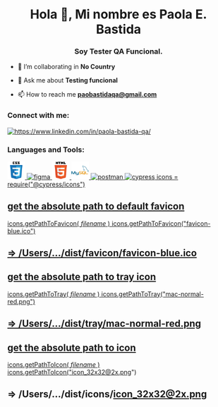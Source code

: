 <h1 align="center">Hola 👋, Mi nombre es Paola E. Bastida</h1>
<h3 align="center">Soy Tester QA Funcional.</h3>

- 👯 I’m collaborating in **No Country**

- 💬 Ask me about **Testing funcional**

- 📫 How to reach me **paobastidaqa@gmail.com**

<h3 align="left">Connect with me:</h3>
<p align="left">
<a href="https://linkedin.com/in/https://www.linkedin.com/in/paola-bastida-qa/" target="blank"><img align="center" src="https://raw.githubusercontent.com/rahuldkjain/github-profile-readme-generator/master/src/images/icons/Social/linked-in-alt.svg" alt="https://www.linkedin.com/in/paola-bastida-qa/" height="30" width="40" /></a>
</p>

<h3 align="left">Languages and Tools:</h3>
<p align="left"> 
  <a href="https://www.w3schools.com/css/" target="_blank" rel="noreferrer"> <img src="https://raw.githubusercontent.com/devicons/devicon/master/icons/css3/css3-original-wordmark.svg" alt="css3" width="40" height="40"/> </a> 
  <a href="https://www.figma.com/" target="_blank" rel="noreferrer"> <img src="https://www.vectorlogo.zone/logos/figma/figma-icon.svg" alt="figma" width="40" height="40"/> 
  </a> <a href="https://www.w3.org/html/" target="_blank" rel="noreferrer"> <img src="https://raw.githubusercontent.com/devicons/devicon/master/icons/html5/html5-original-wordmark.svg" alt="html5" width="40" height="40"/> 
  </a> <a href="https://www.mysql.com/" target="_blank" rel="noreferrer"> <img src="https://raw.githubusercontent.com/devicons/devicon/master/icons/mysql/mysql-original-wordmark.svg" alt="mysql" width="40" height="40"/> 
  </a> <a href="https://postman.com" target="_blank" rel="noreferrer"> <img src="https://www.vectorlogo.zone/logos/getpostman/getpostman-icon.svg" alt="postman" width="40" height="40"/> 
  </a> <a href="https://www.cypress.io/" target="_blank" rel="noreferrer"> <img src="icons.getPathToIcon("icon_32x32@2x.png") alt="cypress" width="40" height="40"/>
icons = require("@cypress/icons")

## get the absolute path to default favicon
icons.getPathToFavicon( *filename* )
icons.getPathToFavicon("favicon-blue.ico")
## => /Users/.../dist/favicon/favicon-blue.ico

## get the absolute path to tray icon
icons.getPathToTray( *filename* )
icons.getPathToTray("mac-normal-red.png")
## => /Users/.../dist/tray/mac-normal-red.png

## get the absolute path to icon
icons.getPathToIcon( *filename* )
icons.getPathToIcon("icon_32x32@2x.png")
## => /Users/.../dist/icons/icon_32x32@2x.png
    
  </a></p>
